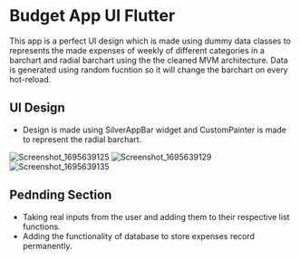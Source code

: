# Budget App UI Flutter

This app is a perfect UI design which is made using dummy data classes to represents the made expenses of weekly of different categories in a barchart and radial barchart using the the cleaned MVM architecture. Data is generated using random fucntion so it will change the barchart on every hot-reload.



## UI Design
- Design is made using SilverAppBar widget and CustomPainter is made to represent the radial barchart.
  
![Screenshot_1695639125](https://github.com/offfahad/budget-app-ui-flutter/assets/19569802/8942a353-504c-497b-9b55-7801e6cf3313)
![Screenshot_1695639129](https://github.com/offfahad/budget-app-ui-flutter/assets/19569802/c60549bc-f4ea-425b-b949-dc1719a36003)
![Screenshot_1695639135](https://github.com/offfahad/budget-app-ui-flutter/assets/19569802/517fd19d-38e1-4837-81fa-1cb6d5b588bf)

## Pednding Section

- Taking real inputs from the user and adding them to their respective list functions.
- Adding the functionality of database to store expenses record permanently.



